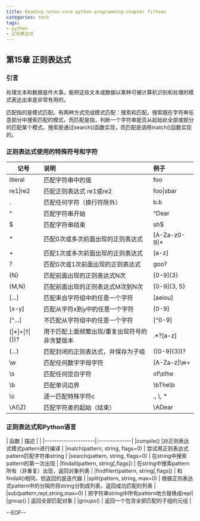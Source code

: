 ```yaml
---
title: Reading notes-core python programming-chapter fifteen
categories: tech
tags:
- python
- 正则表达式
---
```


## 第15章 正则表达式 ##

### 引言 ###

处理文本和数据是件大事。能把这些文本或数据以某种可被计算机识别和处理的模式表达出来是非常有用的。

匹配指的是模式匹配。有两种方式完成模式匹配：搜索和匹配。搜索既在字符串任意部分中搜索匹配的模式，而匹配是指，判断一个字符串能否从起始处全部或部分的匹配某个模式。搜索是通过search()函数实现，而匹配是调用match()函数实现的。

### 正则表达式使用的特殊符号和字符 ###

|   记号  |           说明                      |      例子      |
|---------|:------------------------------------|:-------------- |
|literal  | 匹配字符串中的值                     | foo      |
|re1&#124;re2 | 匹配正则表达式 re1或re2          | foo&#124;sbar  |
| .      | 匹配任何字符（换行符除外）            | b.b|
| ^       | 匹配字符串开始                     |  ^Dear    |
| $       | 匹配字符串结束                     | sh$       |
| *       | 匹配0次或多次前面出现的正则表达式    | [A-Za-z0-9]* |
| +       | 匹配1次或多次前面出现的正则表达式    | [a-z]   |
| ?       | 匹配0次或1次前面出现的正则表达式     | goo?     |
| {N}     | 匹配前面出现的正则表达式N次          | [0-9]{3} |
| {M,N}     | 匹配前面出现的正则表达式M次到N次          | [0-9]{3, 5} |
| [...]     | 匹配来自字符组中的任意一个字符          | [aeiou] |
| [x-y]     | 匹配从字符x到y中的任意一个字符          | [0-9] |
| [^...]     | 不匹配从字符组中的任意一个字符          | [^0-9] |
| (&#124;*&#124;+&#124;?&#124;{})? | 用于匹配上面频繁出现/重复出现符号的非贪婪版本 | .*?[a-z] |
| (...) | 匹配封闭的正则表达式，并保存为子组     | ([0-9]{3})? |
| \w | 匹配任何数字字母字符   | [A-Za-z]\w+ |
| \s | 匹配任何空白字符      |  of\sthe  |
| \b | 匹配单词边界           | \bThe\b  |
| \c | 逐一匹配特殊字符c       | \., \\, \* |
| \A(\Z) | 匹配字符差的起始（结束） | \ADear |



### 正则表达式和Python语言 ###

|       函数          |       描述    |          |
|---------------------|:--------------|
|compile()            |对正则表达式模式pattern进行编译  |
|match(pattern, string, flags=0) | 尝试用正则表达式pattern匹配字符串string |
|search(pattern, string, flags=0) | 在string中搜索pattern的第一次出现 |
|findall(pattern, string[,flags]) | 在string中搜索pattern所有（非重复）出现，返回对象列表 |
|findfilert(pattern, string[,flags]) | 和findall()相同，但返回的是迭代器 |
|split(pattern, string, max=0) | 根据正则表达式pattern中的分隔符将string分割成列表，返回成功匹配的列表 |
|sub(pattern,repl,string,max=0) | 把字符串string中所有pattern地方替换成repl|
|group() | 返回全部匹配对象 |
|groups() | 返回一个包含全部匹配的子组的元组 |


--EOF--
